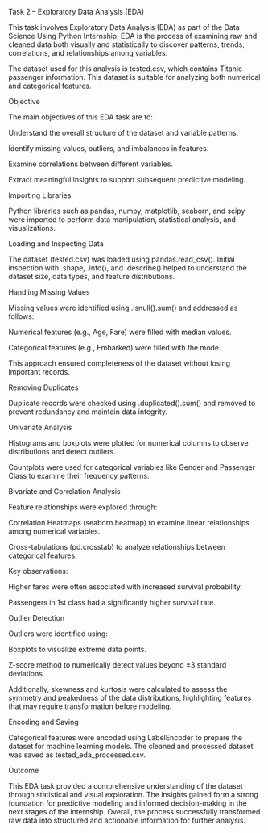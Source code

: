 Task 2 – Exploratory Data Analysis (EDA)

This task involves Exploratory Data Analysis (EDA) as part of the Data Science Using Python Internship.
EDA is the process of examining raw and cleaned data both visually and statistically to discover patterns, trends, correlations, and relationships among variables.

The dataset used for this analysis is tested.csv, which contains Titanic passenger information. This dataset is suitable for analyzing both numerical and categorical features.

Objective

The main objectives of this EDA task are to:

Understand the overall structure of the dataset and variable patterns.

Identify missing values, outliers, and imbalances in features.

Examine correlations between different variables.

Extract meaningful insights to support subsequent predictive modeling.

Importing Libraries

Python libraries such as pandas, numpy, matplotlib, seaborn, and scipy were imported to perform data manipulation, statistical analysis, and visualizations.

Loading and Inspecting Data

The dataset (tested.csv) was loaded using pandas.read_csv().
Initial inspection with .shape, .info(), and .describe() helped to understand the dataset size, data types, and feature distributions.

Handling Missing Values

Missing values were identified using .isnull().sum() and addressed as follows:

Numerical features (e.g., Age, Fare) were filled with median values.

Categorical features (e.g., Embarked) were filled with the mode.

This approach ensured completeness of the dataset without losing important records.

Removing Duplicates

Duplicate records were checked using .duplicated().sum() and removed to prevent redundancy and maintain data integrity.

Univariate Analysis

Histograms and boxplots were plotted for numerical columns to observe distributions and detect outliers.

Countplots were used for categorical variables like Gender and Passenger Class to examine their frequency patterns.

Bivariate and Correlation Analysis

Feature relationships were explored through:

Correlation Heatmaps (seaborn.heatmap) to examine linear relationships among numerical variables.

Cross-tabulations (pd.crosstab) to analyze relationships between categorical features.

Key observations:

Higher fares were often associated with increased survival probability.

Passengers in 1st class had a significantly higher survival rate.

Outlier Detection

Outliers were identified using:

Boxplots to visualize extreme data points.

Z-score method to numerically detect values beyond ±3 standard deviations.

Additionally, skewness and kurtosis were calculated to assess the symmetry and peakedness of the data distributions, highlighting features that may require transformation before modeling.

Encoding and Saving

Categorical features were encoded using LabelEncoder to prepare the dataset for machine learning models.
The cleaned and processed dataset was saved as tested_eda_processed.csv.

Outcome

This EDA task provided a comprehensive understanding of the dataset through statistical and visual exploration.
The insights gained form a strong foundation for predictive modeling and informed decision-making in the next stages of the internship.
Overall, the process successfully transformed raw data into structured and actionable information for further analysis.
